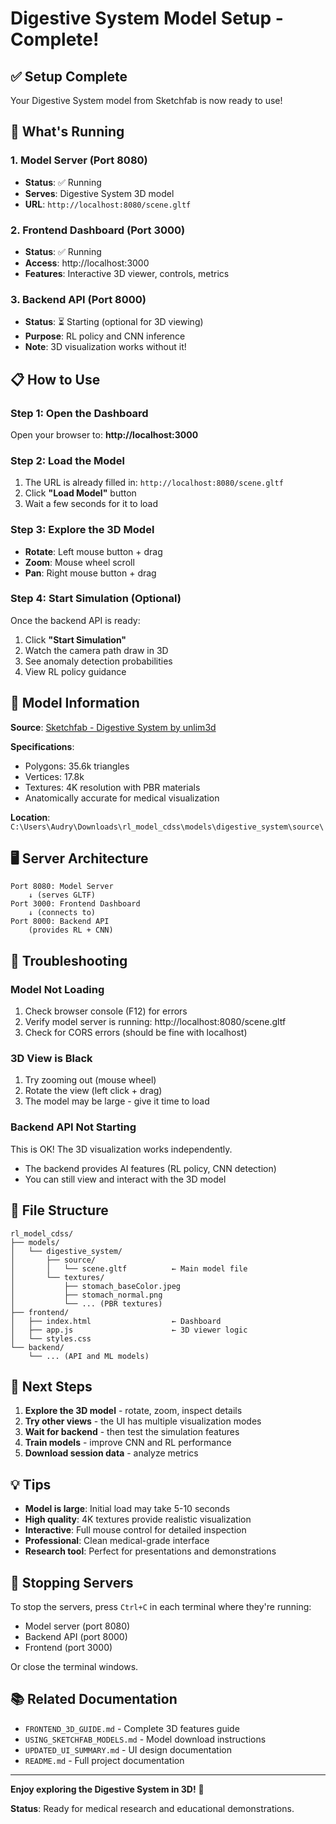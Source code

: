 # Digestive System Model Setup - Complete!

## ✅ Setup Complete

Your Digestive System model from Sketchfab is now ready to use!

## 🚀 What's Running

### 1. Model Server (Port 8080)
- **Status**: ✅ Running
- **Serves**: Digestive System 3D model
- **URL**: `http://localhost:8080/scene.gltf`

### 2. Frontend Dashboard (Port 3000)
- **Status**: ✅ Running  
- **Access**: http://localhost:3000
- **Features**: Interactive 3D viewer, controls, metrics

### 3. Backend API (Port 8000)
- **Status**: ⏳ Starting (optional for 3D viewing)
- **Purpose**: RL policy and CNN inference
- **Note**: 3D visualization works without it!

## 📋 How to Use

### Step 1: Open the Dashboard
Open your browser to: **http://localhost:3000**

### Step 2: Load the Model
1. The URL is already filled in: `http://localhost:8080/scene.gltf`
2. Click **"Load Model"** button
3. Wait a few seconds for it to load

### Step 3: Explore the 3D Model
- **Rotate**: Left mouse button + drag
- **Zoom**: Mouse wheel scroll
- **Pan**: Right mouse button + drag

### Step 4: Start Simulation (Optional)
Once the backend API is ready:
1. Click **"Start Simulation"**
2. Watch the camera path draw in 3D
3. See anomaly detection probabilities
4. View RL policy guidance

## 🎨 Model Information

**Source**: [Sketchfab - Digestive System by unlim3d](https://skfb.ly/6zqtp)

**Specifications**:
- Polygons: 35.6k triangles
- Vertices: 17.8k  
- Textures: 4K resolution with PBR materials
- Anatomically accurate for medical visualization

**Location**: `C:\Users\Audry\Downloads\rl_model_cdss\models\digestive_system\source\`

## 🖥️ Server Architecture

```
Port 8080: Model Server
    ↓ (serves GLTF)
Port 3000: Frontend Dashboard
    ↓ (connects to)
Port 8000: Backend API
    (provides RL + CNN)
```

## 🔧 Troubleshooting

### Model Not Loading
1. Check browser console (F12) for errors
2. Verify model server is running: http://localhost:8080/scene.gltf
3. Check for CORS errors (should be fine with localhost)

### 3D View is Black
1. Try zooming out (mouse wheel)
2. Rotate the view (left click + drag)
3. The model may be large - give it time to load

### Backend API Not Starting
This is OK! The 3D visualization works independently.
- The backend provides AI features (RL policy, CNN detection)
- You can still view and interact with the 3D model

## 📁 File Structure

```
rl_model_cdss/
├── models/
│   └── digestive_system/
│       ├── source/
│       │   └── scene.gltf          ← Main model file
│       └── textures/
│           ├── stomach_baseColor.jpeg
│           ├── stomach_normal.png
│           └── ... (PBR textures)
├── frontend/
│   ├── index.html                  ← Dashboard
│   ├── app.js                      ← 3D viewer logic
│   └── styles.css
└── backend/
    └── ... (API and ML models)
```

## 🎯 Next Steps

1. **Explore the 3D model** - rotate, zoom, inspect details
2. **Try other views** - the UI has multiple visualization modes
3. **Wait for backend** - then test the simulation features
4. **Train models** - improve CNN and RL performance
5. **Download session data** - analyze metrics

## 💡 Tips

- **Model is large**: Initial load may take 5-10 seconds
- **High quality**: 4K textures provide realistic visualization
- **Interactive**: Full mouse control for detailed inspection
- **Professional**: Clean medical-grade interface
- **Research tool**: Perfect for presentations and demonstrations

## 🛑 Stopping Servers

To stop the servers, press `Ctrl+C` in each terminal where they're running:
- Model server (port 8080)
- Backend API (port 8000)
- Frontend (port 3000)

Or close the terminal windows.

## 📚 Related Documentation

- `FRONTEND_3D_GUIDE.md` - Complete 3D features guide
- `USING_SKETCHFAB_MODELS.md` - Model download instructions  
- `UPDATED_UI_SUMMARY.md` - UI design documentation
- `README.md` - Full project documentation

---

**Enjoy exploring the Digestive System in 3D!** 🎉

**Status**: Ready for medical research and educational demonstrations.

